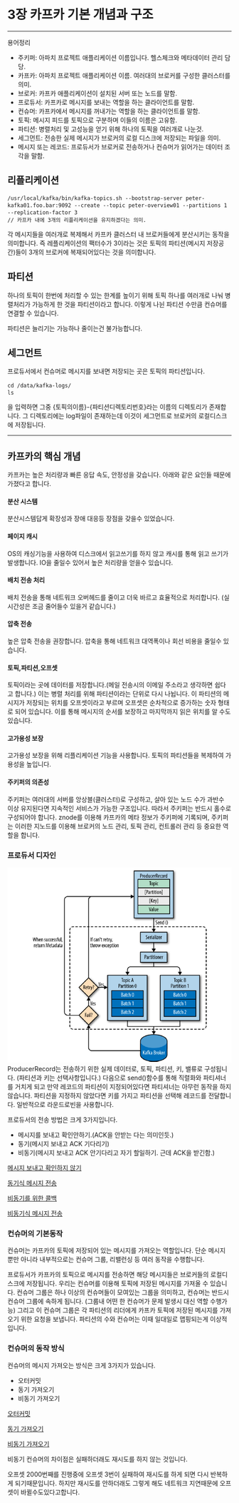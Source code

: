 # 3장 카프카 기본 개념과 구조
---
용어정리 
- 주키퍼: 아파치 프로젝트 애플리케이션 이름입니다. 헬스체크와 메타데이터 관리 담당.
- 카프카: 아파치 프로젝트 애플리케이션 이름. 여러대의 브로커를 구성한 클러스터를 의미.
- 브로커: 카프카 애플리케이션이 설치된 서버 또는 노드를 말함.
- 프로듀서: 카프카로 메시지를 보내는 역할을 하는 클라이언트를 말함.
- 컨슈머: 카프카에서 메시지를 꺼내가는 역할을 하는 클라이언트를 말함.
- 토픽: 메시지 피드를 토픽으로 구분하며 이들의 이름은 고유함.
- 파티션: 병렬처리 및 고성능을 얻기 위해 하나의 토픽을 여러개로 나눈것. 
- 세그먼트: 전송한 실제 메시지가 브로커의 로컬 디스크에 저장되는 파일을 의미. 
- 메시지 또는 레코드: 프로듀서가 브로커로 전송하거나 컨슈머가 읽어가는 데이터 조각을 말함.

## 리플리케이션 

```
/usr/local/kafka/bin/kafka-topics.sh --bootstrap-server peter-kafka01.foo.bar:9092 --create --topic peter-overview01 --partitions 1 --replication-factor 3
// 카프카 내에 3개의 리플리케이션을 유지하겠다는 의미. 
```
각 메시지들을 여러개로 복제해서 카프카 클러스터 내 브로커들에게 분산시키는 동작을 의미합니다. 즉 레플리케이션의 팩터수가 3이라는 것은 토픽의 파티션(메시지 저장공간)들이 3개의 브로커에 복재되어있다는 것을 의미합니다. 

## 파티션
하나의 토픽이 한번에 처리할 수 있는 한계를 높이기 위해 토픽 하나를 여러개로 나눠 병렬처리가 가능하게 한 것을 파티션이라고 합니다. 이렇게 나뉜 파티션 수만큼 컨슈머를 연결할 수 있습니다. 

파티션은 늘리기는 가능하나 줄이는건 불가능합니다. 

## 세그먼트

프로듀서에서 컨슈머로 메시지를 보내면 저장되는 곳은 토픽의 파티션입니다. 
```
cd /data/kafka-logs/
ls
```
을 입력하면 그중 {토픽의이름}-{파티션디렉토리번호}라는 이름의 디렉토리가 존재합니다. 그 디렉토리에는 log파일이 존재하는데 이것이 세그먼트로 브로커의 로컬디스크에 저장됩니다. 

---
## 카프카의 핵심 개념
카프카는 높은 처리량과 빠른 응답 속도, 안정성을 갖습니다. 아래와 같은 요인들 때문에 가졌다고 합니다.
#### 분산 시스템
분산시스템답게 확장성과 장애 대응등 장점을 갖을수 있었습니다.
#### 페이지 캐시
OS의 캐싱기능을 사용하여 디스크에서 읽고쓰기를 하지 않고 캐시를 통해 읽고 쓰기가 발생합니다. IO을 줄일수 있어서 높은 처리량을 얻을수 있습니다. 
#### 배치 전송 처리
배치 전송을 통해 네트워크 오버헤드를 줄이고 더욱 바르고 효율적으로 처리합니다. (실시간성은 조금 줄어들수 있을거 같습니다.)
#### 압축 전송
높은 압축 전송을 권장합니다. 압축을 통해 네트워크 대역폭이나 회선 비용을 줄일수 있습니다. 
#### 토픽,파티션,오프셋
토픽이라는 곳에 데이터를 저장합니다.(메일 전송시의 이메일 주소라고 생각하면 쉽다고 합니다.)
이는 병렬 처리를 위해 파티션이라는 단위로 다시 나뉩니다. 이 파티션의 메시지가 저장되는 위치를 오프셋이라고 부르며 오프셋은 순차적으로 증가하는 숫자 형태로 되어 있습니다. 이를 통해 메시지의 순서를 보장하고 마지막까지 읽은 위치를 알 수도 있습니다.
#### 고가용성 보장
고가용성 보장을 위해 리플리케이션 기능을 사용합니다. 토픽의 파티션들을 복제하여 가용성을 높입니다. 

#### 주키퍼의 의존성
주키퍼는 여러대의 서버를 앙상블(클러스터)로 구성하고, 살아 있는 노드 수가 과반수 이상 유지된다면 지속적인 서비스가 가능한 구조입니다. 따라서 주키퍼는 반드시 홀수로 구성되어야 합니다. 
znode를 이용해 카프카의 메타 정보가 주키퍼에 기록되며, 주키퍼는 이러한 지노드를 이용해 브로커의 노드 관리, 토픽 관리, 컨트롤러 관리 등 중요한 역할을 합니다. 

### 프로듀서 디자인

![alt text](image.png)
ProducerRecord는 전송하기 위한 실제 데이터로, 토픽, 파티션, 키, 밸류로 구성됩니다. (파티션과 키는  선택사항입니다.)
다음으로 send()함수를 통해 직렬화와 파티셔너를 거치게 되고 만약 레코드의 파티션이 지정되어있다면 파티셔너는 아무런 동작을 하지않습니다. 파티션을 지정하지 않았다면 키를 가지고 파티션을 선택해 레코드를 전달합니다. 일반적으로 라운드로빈을 사용합니다. 

프로듀서의 전송 방법은 크게 3가지입니다.
- 메시지를 보내고 확인안하기.(ACK을 안받는 다는 의미인듯.) 
- 동기(메시지 보내고 ACK 기다리기)
- 비동기(메시지 보내고 ACK 안기다리고 자기 할일하기. 근데 ACK을 받긴함.)

[메시지 보내고 확인하지 않기](https://github.com/onlybooks/kafka2/blob/main/chapter3/src/main/java/ProducerFireForgot.java)

[동기식 메시지 전송](https://github.com/onlybooks/kafka2/blob/main/chapter3/src/main/java/ProducerSync.java)

[비동기를 위한 콜백](https://github.com/onlybooks/kafka2/blob/main/chapter3/src/main/java/PeterProducerCallback.java)

[비동기식 메시지 전송](https://github.com/onlybooks/kafka2/blob/main/chapter3/src/main/java/ProducerAsync.java)


### 컨슈머의 기본동작
컨슈머는 카프카의 토픽에 저장되어 있는 메시지를 가져오는 역할입니다. 단순 메시지 뿐만 아니라 내부적으로는 컨슈머 그룹, 리밸런싱 등 여러 동작을 수행합니다. 

프로듀서가 카프카의 토픽으로 메시지를 전송하면 해당 메시지들은 브로커들의 로컬디스크에 저장됩니다. 우리는 컨슈머를 이용해 토픽에 저장된 메시지를 가져올 수 있습니다. 컨슈머 그룹은 하나 이상의 컨슈머들이 모여있는 그룹을 의미하고, 컨슈머는 반드시 컨슈머 그룹에 속하게 됩니다. (그룹내 어떤 한 컨슈머가 문제 발생시 대신 역할 수행가능)
그리고 이 컨슈머 그룹은 각 파티션의 리더에게 카프카 토픽에 저장된 메시지를 가져오기 위한 요청을 보냅니다. 파티션의 수와 컨슈머는 이때 일대일로 맵핑되는게 이상적입니다. 

### 컨슈머의 동작 방식
컨슈머의 메시지 가져오는 방식은 크게 3가지가 있습니다.
- 오터커밋
- 동기 가져오기
- 비동기 가져오기

[오터커밋](https://github.com/onlybooks/kafka2/blob/main/chapter3/src/main/java/ConsumerAuto.java)

[동기 가져오기](https://github.com/onlybooks/kafka2/blob/main/chapter3/src/main/java/ConsumerSync.java)

[비동기 가져오기](https://github.com/onlybooks/kafka2/blob/main/chapter3/src/main/java/ConsumerAsync.java)

비동기 컨슈머의 차이점은 실패하더래도 재시도를 하지 않는 것입니다. 

오프셋 2000번째를 진행중에 오프셋 3번이 실패하여 재시도를 하게 되면 다시 반복하게 되기때문입니다. 하지만 재시도를 안하더래도 그렇게 해도 네트워크 지연때문에 오프셋이 바뀔수도있다고합니다.